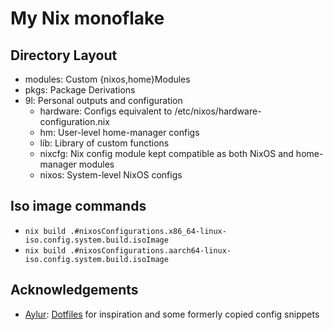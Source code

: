 # My Nix monoflake

## Directory Layout

- modules: Custom {nixos,home}Modules
- pkgs: Package Derivations
- 9l: Personal outputs and configuration
    - hardware: Configs equivalent to /etc/nixos/hardware-configuration.nix
    - hm: User-level home-manager configs
    - lib: Library of custom functions
    - nixcfg: Nix config module kept compatible as both NixOS and home-manager modules
    - nixos: System-level NixOS configs

## Iso image commands

- `nix build .#nixosConfigurations.x86_64-linux-iso.config.system.build.isoImage`
- `nix build .#nixosConfigurations.aarch64-linux-iso.config.system.build.isoImage`

## Acknowledgements

- [Aylur](https://github.com/Aylur): [Dotfiles](https://github.com/Aylur/dotfiles) for inspiration and some formerly copied config snippets
